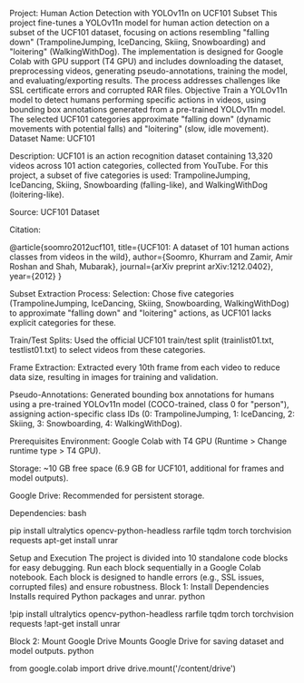 Project: Human Action Detection with YOLOv11n on UCF101 Subset
This project fine-tunes a YOLOv11n model for human action detection on a subset of the UCF101 dataset, focusing on actions resembling "falling down" (TrampolineJumping, IceDancing, Skiing, Snowboarding) and "loitering" (WalkingWithDog). The implementation is designed for Google Colab with GPU support (T4 GPU) and includes downloading the dataset, preprocessing videos, generating pseudo-annotations, training the model, and evaluating/exporting results. The process addresses challenges like SSL certificate errors and corrupted RAR files.
Objective
Train a YOLOv11n model to detect humans performing specific actions in videos, using bounding box annotations generated from a pre-trained YOLOv11n model. The selected UCF101 categories approximate "falling down" (dynamic movements with potential falls) and "loitering" (slow, idle movement).
Dataset
Name: UCF101

Description: UCF101 is an action recognition dataset containing 13,320 videos across 101 action categories, collected from YouTube. For this project, a subset of five categories is used: TrampolineJumping, IceDancing, Skiing, Snowboarding (falling-like), and WalkingWithDog (loitering-like).

Source: UCF101 Dataset

Citation:

@article{soomro2012ucf101,
  title={UCF101: A dataset of 101 human actions classes from videos in the wild},
  author={Soomro, Khurram and Zamir, Amir Roshan and Shah, Mubarak},
  journal={arXiv preprint arXiv:1212.0402},
  year={2012}
}

Subset Extraction Process:
Selection: Chose five categories (TrampolineJumping, IceDancing, Skiing, Snowboarding, WalkingWithDog) to approximate "falling down" and "loitering" actions, as UCF101 lacks explicit categories for these.

Train/Test Splits: Used the official UCF101 train/test split (trainlist01.txt, testlist01.txt) to select videos from these categories.

Frame Extraction: Extracted every 10th frame from each video to reduce data size, resulting in images for training and validation.

Pseudo-Annotations: Generated bounding box annotations for humans using a pre-trained YOLOv11n model (COCO-trained, class 0 for "person"), assigning action-specific class IDs (0: TrampolineJumping, 1: IceDancing, 2: Skiing, 3: Snowboarding, 4: WalkingWithDog).

Prerequisites
Environment: Google Colab with T4 GPU (Runtime > Change runtime type > T4 GPU).

Storage: ~10 GB free space (6.9 GB for UCF101, additional for frames and model outputs).

Google Drive: Recommended for persistent storage.

Dependencies:
bash

pip install ultralytics opencv-python-headless rarfile tqdm torch torchvision requests
apt-get install unrar

Setup and Execution
The project is divided into 10 standalone code blocks for easy debugging. Run each block sequentially in a Google Colab notebook. Each block is designed to handle errors (e.g., SSL issues, corrupted files) and ensure robustness.
Block 1: Install Dependencies
Installs required Python packages and unrar.
python

!pip install ultralytics opencv-python-headless rarfile tqdm torch torchvision requests
!apt-get install unrar

Block 2: Mount Google Drive
Mounts Google Drive for saving dataset and model outputs.
python

from google.colab import drive
drive.mount('/content/drive')

